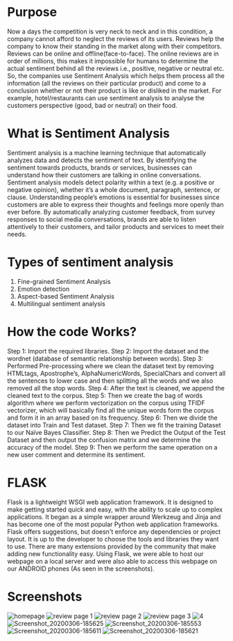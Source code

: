 # Purpose

Now a days the competition is very neck to neck and in this condition, a company cannot afford to neglect the reviews of its users.
Reviews help the company to know their standing in the market along with their competitors. Reviews can be online and offline(face-to-face). The online reviews are in order of millions, this makes it impossible for humans to determine the actual sentiment behind all the reviews i.e., positive, negative or neutral etc.
So, the companies use Sentiment Analysis which helps them process all the information (all the reviews on their particular product) and come to a conclusion whether or not their product is like or disliked in the market.
For example, hotel/restaurants can use sentiment analysis to analyse the customers perspective (good, bad or neutral) on their food.

# **What is Sentiment Analysis**

Sentiment analysis is a machine learning technique that automatically analyzes data and detects the sentiment of text. By identifying the sentiment towards products, brands or services, businesses can understand how their customers are talking in online conversations.
Sentiment analysis models detect polarity within a text (e.g. a positive or negative opinion), whether it’s a whole document, paragraph, sentence, or clause.
Understanding people’s emotions is essential for businesses since customers are able to express their thoughts and feelings more openly than ever before. By automatically analyzing customer feedback, from survey responses to social media conversations, brands are able to listen attentively to their customers, and tailor products and services to meet their needs.

# **Types of sentiment analysis**

1.	Fine-grained Sentiment Analysis
2.	Emotion detection
3.	Aspect-based Sentiment Analysis
4.	Multilingual sentiment analysis


# **How the code Works?**

Step 1: Import the required libraries. 
Step 2: Import the dataset and the wordnet (database of semantic relationship between words).
Step 3: Performed Pre-processing where we clean the dataset text by removing HTMLtags, Apostrophe’s, AlphaNumericWords, SpecialChars and convert all the sentences to lower case and then splitting all the words and we also removed all the stop words.
Step 4: After the text is cleaned, we append the cleaned text to the corpus.
Step 5: Then we create the bag of words algorithm where we perform vectorization on the corpus using TFIDF vectorizer, which will basically find all the unique words form the corpus and form it in an array based on its frequency.
Step 6: Then we divide the dataset into Train and Test dataset.
Step 7: Then we fit the training Dataset to our Naïve Bayes Classifier. 
Step 8: Then we Predict the Output of the Test Dataset and then output the confusion matrix and we determine the accuracy of the model.
Step 9: Then we perform the same operation on a new user comment and determine its sentiment. 


# **FLASK**

Flask is a lightweight WSGI web application framework. It is designed to make getting started quick and easy, with the ability to scale up to complex applications. It began as a simple wrapper around Werkzeug and Jinja and has become one of the most popular Python web application frameworks.
Flask offers suggestions, but doesn't enforce any dependencies or project layout. It is up to the developer to choose the tools and libraries they want to use. There are many extensions provided by the community that make adding new functionality easy.
Using Flask, we were able to host our webpage on a local server and were also able to access this webpage on our ANDROID phones (As seen in the screenshots).

# **Screenshots**

![homepage](https://user-images.githubusercontent.com/42881984/135728860-7b0bb4dd-baf9-4b6d-ac28-461f532a80f3.png)
![review page 1](https://user-images.githubusercontent.com/42881984/135728816-afe5b01c-35fc-44a2-8820-3b4d479acb80.png)
![review page 2](https://user-images.githubusercontent.com/42881984/135728822-b5afe04f-6d3e-461c-b9c0-be2d19cca7ad.png)
![review page 3](https://user-images.githubusercontent.com/42881984/135728823-db1491a3-e0f3-4317-9b8b-ed54d6d14543.png)
![4](https://user-images.githubusercontent.com/42881984/135728824-81f232fd-4e7f-48cd-935f-c08d046f2706.png)
![Screenshot_20200306-185625](https://user-images.githubusercontent.com/42881984/135728830-2c9c610f-b530-4aa5-8604-e022ba1a74eb.jpg)
![Screenshot_20200306-185553](https://user-images.githubusercontent.com/42881984/135728831-02f220c8-098c-4b91-9c10-6b7d94792b6d.jpg)
![Screenshot_20200306-185611](https://user-images.githubusercontent.com/42881984/135728832-c33805d4-d0f9-4bbe-ad1c-9ef54a367b89.jpg)
![Screenshot_20200306-185621](https://user-images.githubusercontent.com/42881984/135728833-bbb08635-8ba6-49b2-8e16-24dbe5b259a0.jpg)
